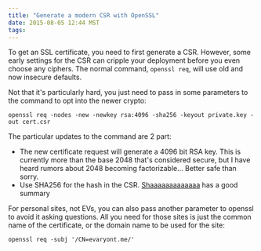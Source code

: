 ```yaml
---
title: "Generate a modern CSR with OpenSSL"
date: 2015-08-05 12:44 MST
tags:
---
```


To get an SSL certificate, you need to first generate a CSR. However, some
early settings for the CSR can cripple your deployment before you even choose
any ciphers. The normal command, `openssl req`, will use old and now insecure
defaults.

Not that it's particularly hard, you just need to pass in some parameters to the
command to opt into the newer crypto:

    openssl req -nodes -new -newkey rsa:4096 -sha256 -keyout private.key -out cert.csr

The particular updates to the command are 2 part:

- The new certificate request will generate a 4096 bit RSA key. This is
  currently more than the base 2048 that's considered secure, but I have heard
  rumors about 2048 becoming factorizable... Better safe than sorry.
- Use SHA256 for the hash in the CSR.
  [Shaaaaaaaaaaaaa](https://shaaaaaaaaaaaaa.com/) has a good summary

For personal sites, not EVs, you can also pass another parameter to openssl to
avoid it asking questions. All you need for those sites is just the common name
of the certificate, or the domain name to be used for the site:

    openssl req -subj '/CN=evaryont.me/'
